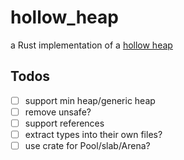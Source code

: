# hollow_heap
a Rust implementation of a [hollow heap](http://www.cs.au.dk/~tdh/papers/Hollow-heaps.pdf)

## Todos
+ [ ] support min heap/generic heap
+ [ ] remove unsafe?
+ [ ] support references
+ [ ] extract types into their own files?
+ [ ] use crate for Pool/slab/Arena?
